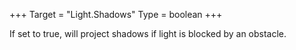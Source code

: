 +++
Target = "Light.Shadows"
Type = boolean
+++

If set to true, will project shadows if light is blocked by an obstacle.